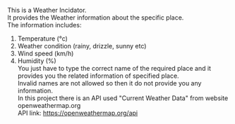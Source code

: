 This is a Weather Incidator. <br>
It provides the Weather information about the specific place. <br>
The information includes: <br>
1) Temperature (°c) <br>
2) Weather condition (rainy, drizzle, sunny etc) <br>
3) Wind speed (km/h) <br>
4) Humidity (%) <br>
You just have to type the correct  name of the required place and it provides you the related information of specified place. <br>
Invalid names are not allowed so then it do not provide you any information. <br>
In this project there is an API used "Current Weather Data" from website openweathermap.org <br>
API link: https://openweathermap.org/api
